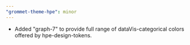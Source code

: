 ```yaml
---
"grommet-theme-hpe": minor
---
```


- Added "graph-7" to provide full range of dataVis-categorical colors offered by hpe-design-tokens.
